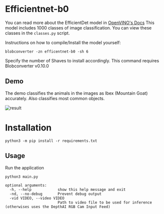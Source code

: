 # Efficientnet-b0

You can read more about the EfficientDet model in [OpenVINO's Docs](https://github.com/openvinotoolkit/open_model_zoo/tree/master/models/public/efficientnet-b0)
This model includes 1000 classes of image classification. You can view these classes in the `classes.py` script.

Instructions on how to compile/Install the model yourself:
```shell
blobconverter -zn efficentnet-b0 -sh 6
```
Specify the number of Shaves to install accordingly. This command requires Blobconverter v0.10.0


## Demo

The demo classifies the animals in the images as Ibex (Mountain Goat) accurately. Also classifies most common objects.

![result](https://user-images.githubusercontent.com/67831664/119170640-2b9a1d80-ba81-11eb-8a3f-a3837af38a73.jpg)

# Installation

```
python3 -m pip install -r requirements.txt
```

## Usage

Run the application

```
python3 main.py

optional arguments:
  -h, --help            show this help message and exit
  -nd, --no-debug       Prevent debug output
  -vid VIDEO, --video VIDEO
                        Path to video file to be used for inference (otherwises uses the DepthAI RGB Cam Input Feed)

```
